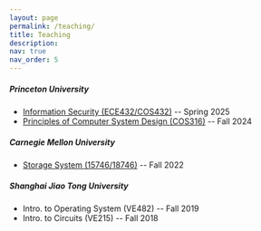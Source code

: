 ```yaml
---
layout: page
permalink: /teaching/
title: Teaching
description:
nav: true
nav_order: 5
---
```


##### Princeton University
- [Information Security (ECE432/COS432)](https://ece432-spring25.github.io/) -- Spring 2025
- [Principles of Computer System Design (COS316)](https://www.cs.princeton.edu/courses/archive/fall24/cos316/index.html) -- Fall 2024 

##### Carnegie Mellon University
- [Storage System (15746/18746)](https://course.ece.cmu.edu/~ece746/old/fall22/) -- Fall 2022 

##### Shanghai Jiao Tong University
- Intro. to Operating System (VE482)  -- Fall 2019
- Intro. to Circuits (VE215) -- Fall 2018